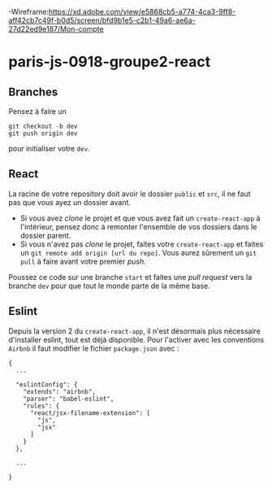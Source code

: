 -Wireframe:https://xd.adobe.com/view/e5868cb5-a774-4ca3-9ff8-aff42cb7c49f-b0d5/screen/bfd9b1e5-c2b1-49a6-ae6a-27d22ed9e187/Mon-compte

# paris-js-0918-groupe2-react

## Branches

Pensez à faire un

```
git checkout -b dev
git push origin dev
```

pour initialiser votre `dev`.

## React

La racine de votre repository doit avoir le dossier `public` et `src`, il ne faut pas que vous ayez un dossier avant.

- Si vous avez _clone_ le projet et que vous avez fait un `create-react-app` à l'intérieur, pensez donc à remonter l'ensemble de vos dossiers dans le dossier parent.
- Si vous n'avez pas _clone_ le projet, faites votre `create-react-app` et faites un `git remote add origin [url du repo]`. Vous aurez sûrement un `git pull` à faire avant votre premier _push_.

Poussez ce code sur une branche `start` et faites une _pull_ _request_ vers la branche `dev` pour que tout le monde parte de la même base.

## Eslint

Depuis la version 2 du `create-react-app`, il n'est désormais plus nécessaire d'installer eslint, tout est déjà disponible.
Pour l'activer avec les conventions `Airbnb` il faut modifier le fichier `package.json` avec :

```
{
  ...

  "eslintConfig": {
    "extends": "airbnb",
    "parser": "babel-eslint",
    "rules": {
      "react/jsx-filename-extension": [
        "js",
        "jsx"
      ]
    }
  },

  ...

}
```
